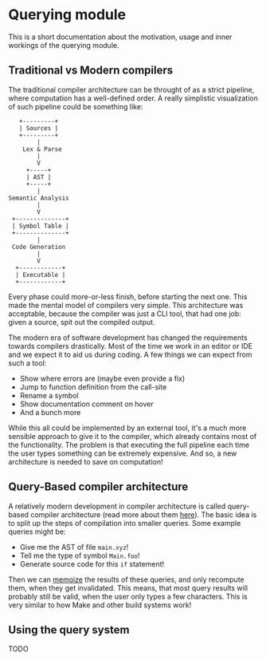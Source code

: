 # Querying module

This is a short documentation about the motivation, usage and inner workings of the querying module.

## Traditional vs Modern compilers

The traditional compiler architecture can be throught of as a strict pipeline, where computation has a well-defined order. A really simplistic visualization of such pipeline could be something like:
```
   +---------+
   | Sources |
   +---------+
        |
    Lex & Parse
        |
        V
     +-----+
     | AST |
     +-----+
        |
Semantic Analysis
        |
        V
 +--------------+
 | Symbol Table |
 +--------------+
        |
 Code Generation
        |
        V
  +------------+
  | Executable |
  +------------+
```
Every phase could more-or-less finish, before starting the next one. This made the mental model of compilers very simple. This architecture was acceptable, because the compiler was just a CLI tool, that had one job: given a source, spit out the compiled output.

The modern era of software development has changed the requirements towards compilers drastically. Most of the time we work in an editor or IDE and we expect it to aid us during coding. A few things we can expect from such a tool:
 * Show where errors are (maybe even provide a fix)
 * Jump to function definition from the call-site
 * Rename a symbol
 * Show documentation comment on hover
 * And a bunch more

While this all could be implemented by an external tool, it's a much more sensible approach to give it to the compiler, which already contains most of the functionality. The problem is that executing the full pipeline each time the user types something can be extremely expensive. And so, a new architecture is needed to save on computation!

## Query-Based compiler architecture

A relatively modern development in compiler architecture is called query-based compiler architecture (read more about them [here](https://ollef.github.io/blog/posts/query-based-compilers.html)). The basic idea is to split up the steps of compilation into smaller queries. Some example queries might be:
 * Give me the AST of file `main.xyz`!
 * Tell me the type of symbol `Main.foo`!
 * Generate source code for this `if` statement!

Then we can [memoize](https://en.wikipedia.org/wiki/Memoization) the results of these queries, and only recompute them, when they get invalidated. This means, that most query results will probably still be valid, when the user only types a few characters. This is very similar to how Make and other build systems work!

## Using the query system

TODO
